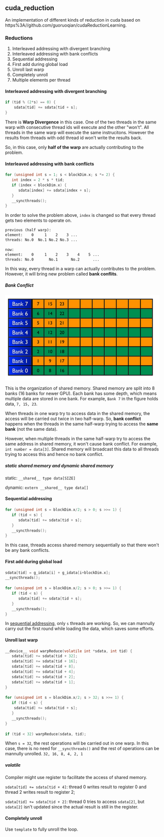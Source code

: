 ## cuda_reduction

An implementation of different kinds of reduction in cuda based on https%3A//github.com/guoruoqian/cudaReductionLearning.

### Reductions

1. Interleaved addressing with divergent branching
2. Interleaved addressing with bank conflicts
3. Sequential addressing
4. First add during global load
5. Unroll last warp
6. Completely unroll
7. Multiple elements per thread


#### Interleaved addressing with divergent branching
```c
if (tid % (2*s) == 0) {
    sdata[tid] += sdata[tid + s];
}
```

There is **Warp Divergence** in this case. One of the two threads in the same warp with consecutive thread ids will execute and the other "won't". All threads in the same warp will execute the same instrucitons. However the results from threads with odd thread id won't write the results back.

So, in this case, only **half of the warp** are actually contributing to the problem.


#### Interleaved addressing with bank conflicts
```c
for (unsigned int s = 1; s < blockDim.x; s *= 2) {
   int index = 2 * s * tid;
   if (index < blockDim.x) {
      sdata[index] += sdata[index + s];
   }
   __syncthreads();
}
```

In order to solve the problem above, `index` is changed so that every thread gets two elements to operate on.

```
previous (half warp):
element:    0     1    2    3 ...
threads: No.0  No.1 No.2 No.3 ...

now:
element:    0     1    2    3    4    5 ...
threads: No.0       No.1      No.2      ...
```

In this way, every thread in a warp can actually contributes to the problem. However, it will bring new problem called **bank conflits**.

##### Bank Conflict
![bank_conflict](./img/bank_conflict.png)

This is the organization of shared memory. Shared memory are split into 8 banks (16 banks for newer GPU). Each bank has some depth, which means multiple data are stored in one bank. For example, `Bank 7` in the figure holds data, `7, 15, 23`. 

When threads in one warp try to access data in the shared memory, the access will be carried out twice in two half-warp. So, **bank conflict** happens when the threads in the same half-warp trying to access the **same bank** (not the same data). 

However, when multiple threads in the same half-warp try to access the same address in shared memory, it won't cause bank conflict. For example, `int number = data[3]`. Shared memory will broadcast this data to all threads trying to access this and hence no bank conflict.

##### static shared memory and dynamic shared memory
static: `__shared__ type data[SIZE]`

dynamic: `extern __shared__ type data[]`

#### Sequential addressing
```c
for (unsigned int s = blockDim.x/2; s > 0; s >>= 1) {
   if (tid < s) {
      sdata[tid] += sdata[tid + s];
   }
   __syncthreads();
}
```
In this case, threads access shared memory sequentially so that there won't be any bank conflicts.

#### First add during global load
```c
sdata[tid] = g_idata[i] + g_idata[i+blockDim.x];
__syncthreads();

for (unsigned int s = blockDim.x/2; s > 0; s >>= 1) {
   if (tid < s) {
      sdata[tid] += sdata[tid + s];
   }
   __syncthreads();
}
```

In [sequential addressing](#sequential-addressing), only `s` threads are working. So, we can mannully carry out the first round while loading the data, which saves some efforts.

#### Unroll last warp
```c
__device__ void warpReduce(volatile int *sdata, int tid) {
   sdata[tid] += sdata[tid + 32];
   sdata[tid] += sdata[tid + 16];
   sdata[tid] += sdata[tid + 8];
   sdata[tid] += sdata[tid + 4];
   sdata[tid] += sdata[tid + 2];
   sdata[tid] += sdata[tid + 1];
}

for (unsigned int s = blockDim.x/2; s > 32; s >>= 1) {
   if (tid < s) {
    sdata[tid] += sdata[tid + s];
   }
   __syncthreads();
}

if (tid < 32) warpReduce(sdata, tid);
```

When `s = 32`, the rest operations will be carried out in one warp. In this case, there is no need for `__syncthreads()` and the rest of operations can be mannully unrolled. `32, 16, 8, 4, 2, 1`

##### volatile
Compiler might use register to facilitate the access of shared memory. 

`sdata[tid] += sdata[tid + 4]`: thread 0 writes result to register 0 and thread 2 writes result to register 2;

`sdata[tid] += sdata[tid + 2]`: thread 0 tries to access `sdata[2]`, but `sdata[2]` isn't updated since the actual result is still in the register.

#### Completely unroll
Use `template` to fully unroll the loop.